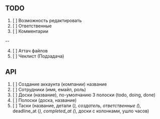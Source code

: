 ## TODO

1. [ ] Возможность редактировать
2. [ ] Ответственные
3. [ ] Комментарии

-- 

4. [ ] Аттач файлов
5. [ ] Чеклист (Подзадача)

## API

1. [ ] Создание аккаунта (компании) название
2. [ ] Сотрудники (имя, емайл, роль)
3. [ ] Доски (название), по-умолчанию 3 полоски (todo, doing, done)
4. [ ] Полоски (доска, название)
4. [ ] Таски (название, детали (*), создатель, ответственные (*), deadline_at (*), completed_at (*), доски с колонками, ушло часов)
